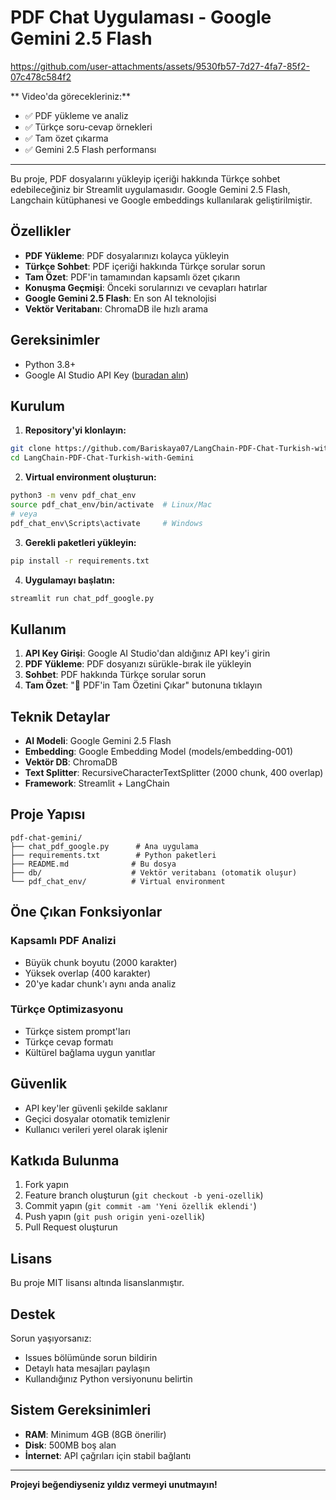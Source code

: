 # PDF Chat Uygulaması - Google Gemini 2.5 Flash



https://github.com/user-attachments/assets/9530fb57-7d27-4fa7-85f2-07c478c584f2





** Video'da görecekleriniz:**
- ✅ PDF yükleme ve analiz
- ✅ Türkçe soru-cevap örnekleri  
- ✅ Tam özet çıkarma
- ✅ Gemini 2.5 Flash performansı

---

Bu proje, PDF dosyalarını yükleyip içeriği hakkında Türkçe sohbet edebileceğiniz bir Streamlit uygulamasıdır. Google Gemini 2.5 Flash, Langchain kütüphanesi ve Google embeddings kullanılarak geliştirilmiştir.

##  Özellikler

- **PDF Yükleme**: PDF dosyalarınızı kolayca yükleyin
- **Türkçe Sohbet**: PDF içeriği hakkında Türkçe sorular sorun
- **Tam Özet**: PDF'in tamamından kapsamlı özet çıkarın
- **Konuşma Geçmişi**: Önceki sorularınızı ve cevapları hatırlar
- **Google Gemini 2.5 Flash**: En son AI teknolojisi
- **Vektör Veritabanı**: ChromaDB ile hızlı arama

##  Gereksinimler

- Python 3.8+
- Google AI Studio API Key ([buradan alın](https://aistudio.google.com/apikey))

## Kurulum

1. **Repository'yi klonlayın:**
```bash
git clone https://github.com/Bariskaya07/LangChain-PDF-Chat-Turkish-with-Gemini.git
cd LangChain-PDF-Chat-Turkish-with-Gemini
```

2. **Virtual environment oluşturun:**
```bash
python3 -m venv pdf_chat_env
source pdf_chat_env/bin/activate  # Linux/Mac
# veya
pdf_chat_env\Scripts\activate     # Windows
```

3. **Gerekli paketleri yükleyin:**
```bash
pip install -r requirements.txt
```

4. **Uygulamayı başlatın:**
```bash
streamlit run chat_pdf_google.py
```

##  Kullanım

1. **API Key Girişi**: Google AI Studio'dan aldığınız API key'i girin
2. **PDF Yükleme**: PDF dosyanızı sürükle-bırak ile yükleyin
3. **Sohbet**: PDF hakkında Türkçe sorular sorun
4. **Tam Özet**: "📄 PDF'in Tam Özetini Çıkar" butonuna tıklayın

##  Teknik Detaylar

- **AI Modeli**: Google Gemini 2.5 Flash
- **Embedding**: Google Embedding Model (models/embedding-001)
- **Vektör DB**: ChromaDB
- **Text Splitter**: RecursiveCharacterTextSplitter (2000 chunk, 400 overlap)
- **Framework**: Streamlit + LangChain

##  Proje Yapısı

```
pdf-chat-gemini/
├── chat_pdf_google.py      # Ana uygulama
├── requirements.txt        # Python paketleri
├── README.md              # Bu dosya
├── db/                    # Vektör veritabanı (otomatik oluşur)
└── pdf_chat_env/          # Virtual environment
```

##  Öne Çıkan Fonksiyonlar

### Kapsamlı PDF Analizi
- Büyük chunk boyutu (2000 karakter)
- Yüksek overlap (400 karakter) 
- 20'ye kadar chunk'ı aynı anda analiz

### Türkçe Optimizasyonu
- Türkçe sistem prompt'ları
- Türkçe cevap formatı
- Kültürel bağlama uygun yanıtlar

##  Güvenlik

- API key'ler güvenli şekilde saklanır
- Geçici dosyalar otomatik temizlenir
- Kullanıcı verileri yerel olarak işlenir

##  Katkıda Bulunma

1. Fork yapın
2. Feature branch oluşturun (`git checkout -b yeni-ozellik`)
3. Commit yapın (`git commit -am 'Yeni özellik eklendi'`)
4. Push yapın (`git push origin yeni-ozellik`)
5. Pull Request oluşturun

##  Lisans

Bu proje MIT lisansı altında lisanslanmıştır.

##  Destek

Sorun yaşıyorsanız:
- Issues bölümünde sorun bildirin
- Detaylı hata mesajları paylaşın
- Kullandığınız Python versiyonunu belirtin

##  Sistem Gereksinimleri

- **RAM**: Minimum 4GB (8GB önerilir)
- **Disk**: 500MB boş alan
- **İnternet**: API çağrıları için stabil bağlantı

---

 **Projeyi beğendiyseniz yıldız vermeyi unutmayın!**
